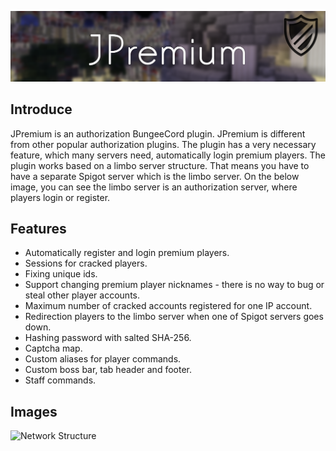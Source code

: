 ![Theme](https://raw.githubusercontent.com/Jakubson/JPremium/master/images/916fd6ff9b545ba89a7f395da3d113e34b1c6233.png)

## Introduce
JPremium is an authorization BungeeCord plugin. JPremium is different from other popular authorization plugins. The plugin has a very necessary feature, which many servers need, automatically login premium players. The plugin works based on a limbo server structure. That means you have to have a separate Spigot server which is the limbo server. On the below image, you can see the limbo server is an authorization server, where players login or register. 

## Features
* Automatically register and login premium players.
* Sessions for cracked players.
* Fixing unique ids.
* Support changing premium player nicknames - there is no way to bug or steal other player accounts.
* Maximum number of cracked accounts registered for one IP account.
* Redirection players to the limbo server when one of Spigot servers goes down.
* Hashing password with salted SHA-256.
* Captcha map.
* Custom aliases for player commands.
* Custom boss bar, tab header and footer.
* Staff commands.

## Images

![Network Structure](https://raw.githubusercontent.com/Jakubson/JPremiumCleared/master/images/NetworkStructure.png)
